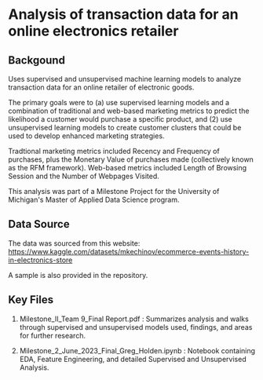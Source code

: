 # Analysis of transaction data for an online electronics retailer

## Backgound

Uses supervised and unsupervised machine learning models to analyze transaction data for an online retailer of electronic goods.

The primary goals were to (a) use supervised learning models and a combination of traditional and web-based marketing metrics to predict the likelihood a customer would purchase a specific product, and (2) use unsupervised learning models to create customer clusters that could be used to develop enhanced marketing strategies.

Tradtional marketing metrics included Recency and Frequency of purchases, plus the Monetary Value of purchases made (collectively known as the RFM framework).  Web-based metrics included Length of Browsing Session and the Number of Webpages Visited.

This analysis was part of a Milestone Project for the University of Michigan's Master of Applied Data Science program.

## Data Source

The data was sourced from this website:  https://www.kaggle.com/datasets/mkechinov/ecommerce-events-history-in-electronics-store

A sample is also provided in the repository.

## Key Files

1.  Milestone_II_Team 9_Final Report.pdf : Summarizes analysis and walks through supervised and unsupervised models used, findings, and areas for further research.

2.  Milestone_2_June_2023_Final_Greg_Holden.ipynb : Notebook containing EDA, Feature Engineering, and detailed Supervised and Unsupervised Analysis.

